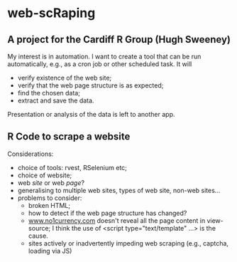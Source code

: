 # web-scRaping

## A project for the Cardiff R Group (Hugh Sweeney)

My interest is in automation. I want to create a tool that can be run automatically, e.g., as a cron job or other scheduled task. It will

- verify existence of the web site;
- verify that the web page structure is as expected;
- find the chosen data;
- extract and save the data.

Presentation or analysis of the data is left to another app.


## R Code to scrape a website

Considerations:

- choice of tools: rvest, RSelenium etc;
- choice of website;
- web _site_ or web _page_?
- generalising to multiple web sites, types of web site, non-web sites...
- problems to consider:
  - broken HTML;
  - how to detect if the web page structure has changed?
  - www.no1currency.com doesn't reveal all the page content in view-source; I think the use of <script type="text/template" ...> is the cause.
  - sites actively or inadvertently impeding web scraping (e.g., captcha, loading via JS)
